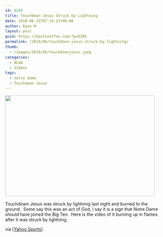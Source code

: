 ```yaml
---
id: 6205
title: Touchdown Jesus Struck by Lightning
date: 2010-06-15T07:14:23+00:00
author: Ryan M.
layout: post
guid: https://backseatfan.com/?p=6205
permalink: /2010/06/touchdown-jesus-struck-by-lightning/
thumb:
  - /images/2010/06/touchdownjesus.jpeg
categories:
  - NCAA
  - Videos
tags:
  - notre dame
  - Touchdown Jesus
---
```


<div class="entry">
  <p>
    <a href="/images/2010/06/touchdownjesus.jpeg"><img class="aligncenter size-full wp-image-6206" title="touchdownjesus" src="/images/2010/06/touchdownjesus.jpeg" alt="" width="485" height="326" srcset="/images/2010/06/touchdownjesus.jpeg 485w, /images/2010/06/touchdownjesus-300x201.jpeg 300w" sizes="(max-width: 485px) 100vw, 485px" /></a>
  </p>

  <p>
    Touchdown Jesus was struck by lightning last night and burned to the ground.  Some say this was an act of God, I say it is a sign that Notre Dame should have joined the Big Ten.  Here is the video of it burning up in flames after it was struck by lightning.
  </p>

  <p>
  </p>

  <p>
    via [<a href="http://news.yahoo.com/s/ap/us_lightning_strikes_jesus_statue">Yahoo Sports</a>]
  </p>
</div>
